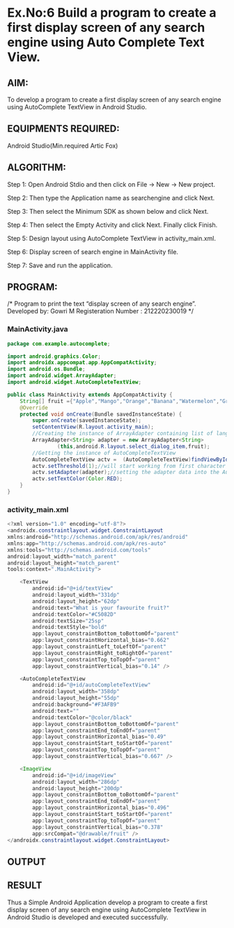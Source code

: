 # Ex.No:6 Build a program to create a first display screen of any search engine using Auto Complete Text View.
## AIM:
To develop a program to create a first display screen of any search engine using AutoComplete TextView in Android Studio.

## EQUIPMENTS REQUIRED:
Android Studio(Min.required Artic Fox)

## ALGORITHM:
Step 1: Open Android Stdio and then click on File -> New -> New project.

Step 2: Then type the Application name as searchengine and click Next.

Step 3: Then select the Minimum SDK as shown below and click Next.

Step 4: Then select the Empty Activity and click Next. Finally click Finish.

Step 5: Design layout using AutoComplete TextView in activity_main.xml.

Step 6: Display screen of search engine in MainActivity file.

Step 7: Save and run the application.

## PROGRAM:
/*
Program to print the text “display screen of any search engine”.
Developed by: Gowri M
Registeration Number : 212220230019
*/

### MainActivity.java
```java
package com.example.autocomplete;

import android.graphics.Color;
import androidx.appcompat.app.AppCompatActivity;
import android.os.Bundle;
import android.widget.ArrayAdapter;
import android.widget.AutoCompleteTextView;

public class MainActivity extends AppCompatActivity {
    String[] fruit ={"Apple","Mango","Orange","Banana","Watermelon","Grapes","Cherry","Pineapple","Kiwi","Strawberry","Litchi","Blueberry","Raspberry","Guava","Custard apple","Pomegranate","Dragon fruit","Gooseberry","Jack fruit","Lime","Peach","Pear","Fig","Muskmelon","Olives","Java Plum","Papaya","Mulberry","Sugarcane"};
    @Override
    protected void onCreate(Bundle savedInstanceState) {
        super.onCreate(savedInstanceState);
        setContentView(R.layout.activity_main);
        //Creating the instance of ArrayAdapter containing list of language names
        ArrayAdapter<String> adapter = new ArrayAdapter<String>
                (this,android.R.layout.select_dialog_item,fruit);
        //Getting the instance of AutoCompleteTextView
        AutoCompleteTextView actv =  (AutoCompleteTextView)findViewById(R.id.autoCompleteTextView);
        actv.setThreshold(1);//will start working from first character
        actv.setAdapter(adapter);//setting the adapter data into the AutoCompleteTextView
        actv.setTextColor(Color.RED);
    }
}
```

### activity_main.xml
```java
<?xml version="1.0" encoding="utf-8"?>
<androidx.constraintlayout.widget.ConstraintLayout
xmlns:android="http://schemas.android.com/apk/res/android"
xmlns:app="http://schemas.android.com/apk/res-auto"
xmlns:tools="http://schemas.android.com/tools"
android:layout_width="match_parent"
android:layout_height="match_parent"
tools:context=".MainActivity">

    <TextView
        android:id="@+id/textView"
        android:layout_width="331dp"
        android:layout_height="62dp"
        android:text="What is your favourite fruit?"
        android:textColor="#C5082D"
        android:textSize="25sp"
        android:textStyle="bold"
        app:layout_constraintBottom_toBottomOf="parent"
        app:layout_constraintHorizontal_bias="0.662"
        app:layout_constraintLeft_toLeftOf="parent"
        app:layout_constraintRight_toRightOf="parent"
        app:layout_constraintTop_toTopOf="parent"
        app:layout_constraintVertical_bias="0.14" />

    <AutoCompleteTextView
        android:id="@+id/autoCompleteTextView"
        android:layout_width="358dp"
        android:layout_height="55dp"
        android:background="#F3AFB9"
        android:text=""
        android:textColor="@color/black"
        app:layout_constraintBottom_toBottomOf="parent"
        app:layout_constraintEnd_toEndOf="parent"
        app:layout_constraintHorizontal_bias="0.49"
        app:layout_constraintStart_toStartOf="parent"
        app:layout_constraintTop_toTopOf="parent"
        app:layout_constraintVertical_bias="0.667" />

    <ImageView
        android:id="@+id/imageView"
        android:layout_width="286dp"
        android:layout_height="200dp"
        app:layout_constraintBottom_toBottomOf="parent"
        app:layout_constraintEnd_toEndOf="parent"
        app:layout_constraintHorizontal_bias="0.496"
        app:layout_constraintStart_toStartOf="parent"
        app:layout_constraintTop_toTopOf="parent"
        app:layout_constraintVertical_bias="0.378"
        app:srcCompat="@drawable/fruit" />
</androidx.constraintlayout.widget.ConstraintLayout>
```
## OUTPUT
## RESULT
Thus a Simple Android Application develop a program to create a first display screen of any search engine using AutoComplete TextView in Android Studio is developed and executed successfully.
